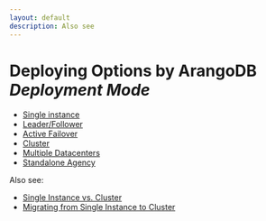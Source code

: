 ```yaml
---
layout: default
description: Also see
---
```

Deploying Options by ArangoDB _Deployment Mode_
===============================================

- [Single instance](deployment-single-instance.html)
- [Leader/Follower](deployment-leader-follower.html)
- [Active Failover](deployment-active-failover.html)
- [Cluster](deployment-cluster.html)
- [Multiple Datacenters](deployment-dc2-dc.html) 
- [Standalone Agency](deployment-standalone-agency.html)

Also see:

- [Single Instance vs. Cluster](architecture-single-instance-vs-cluster.html)
- [Migrating from Single Instance to Cluster](deployment-migrating-single-instance-cluster.html)
